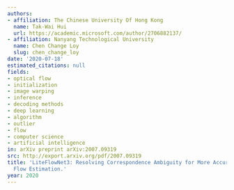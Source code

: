 ```yaml
---
authors:
- affiliation: The Chinese University Of Hong Kong
  name: Tak-Wai Hui
  url: https://academic.microsoft.com/author/2706882137/
- affiliation: Nanyang Technological University
  name: Chen Change Loy
  slug: chen_change_loy
date: '2020-07-18'
estimated_citations: null
fields:
- optical flow
- initialization
- image warping
- inference
- decoding methods
- deep learning
- algorithm
- outlier
- flow
- computer science
- artificial intelligence
in: arXiv preprint arXiv:2007.09319
src: http://export.arxiv.org/pdf/2007.09319
title: 'LiteFlowNet3: Resolving Correspondence Ambiguity for More Accurate Optical
  Flow Estimation.'
year: 2020
---
```

